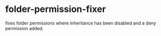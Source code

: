 # folder-permission-fixer
fixes folder permissions where inheritance has been disabled and a deny permission added.
